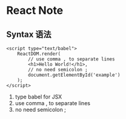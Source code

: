 # React Note

## Syntax 语法

```
<script type="text/babel">
    ReactDOM.render(
        // use comma , to separate lines
        <h1>Hello World!</h1>,
        // no need semicolon ;
        document.getElementById('example')
    );
</script>
```
1. type babel for JSX
2. use comma , to separate lines
3. no need semicolon ;
